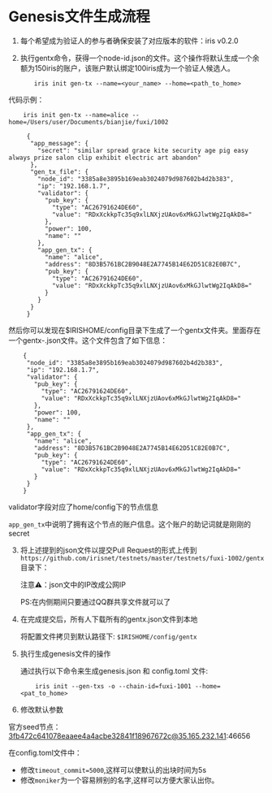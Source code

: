 # Genesis文件生成流程


1. 每个希望成为验证人的参与者确保安装了对应版本的软件：iris v0.2.0

2. 执行gentx命令，获得一个node-id.json的文件。这个操作将默认生成一个余额为150iris的账户，该账户默认绑定100iris成为一个验证人候选人。

```
       iris init gen-tx --name=<your_name> --home=<path_to_home>
```
   代码示例：
   ```
       iris init gen-tx --name=alice --home=/Users/user/Documents/bianjie/fuxi/1002
  ```

  ```
       {
        "app_message": {
          "secret": "similar spread grace kite security age pig easy always prize salon clip exhibit electric art abandon"
        },
        "gen_tx_file": {
          "node_id": "3385a8e3895b169eab3024079d987602b4d2b383",
          "ip": "192.168.1.7",
          "validator": {
            "pub_key": {
              "type": "AC26791624DE60",
              "value": "RDxXckkpTc35q9xlLNXjzUAov6xMkGJlwtWg2IqAkD8="
            },
            "power": 100,
            "name": ""
          },
          "app_gen_tx": {
            "name": "alice",
            "address": "8D3B5761BC2B9048E2A7745B14E62D51C82E0B7C",
            "pub_key": {
              "type": "AC26791624DE60",
              "value": "RDxXckkpTc35q9xlLNXjzUAov6xMkGJlwtWg2IqAkD8="
            }
          }
        }
       }
  ```
然后你可以发现在$IRISHOME/config目录下生成了一个gentx文件夹。里面存在一个gentx-<node-ID>.json文件。这个文件包含了如下信息：

   ```
       {
        "node_id": "3385a8e3895b169eab3024079d987602b4d2b383",
        "ip": "192.168.1.7",
        "validator": {
          "pub_key": {
            "type": "AC26791624DE60",
            "value": "RDxXckkpTc35q9xlLNXjzUAov6xMkGJlwtWg2IqAkD8="
          },
          "power": 100,
          "name": ""
        },
        "app_gen_tx": {
          "name": "alice",
          "address": "8D3B5761BC2B9048E2A7745B14E62D51C82E0B7C",
          "pub_key": {
            "type": "AC26791624DE60",
            "value": "RDxXckkpTc35q9xlLNXjzUAov6xMkGJlwtWg2IqAkD8="
          }
        }
       }
  ```
   validator字段对应了home/config下的节点信息

   `app_gen_tx`中说明了拥有这个节点的账户信息。这个账户的助记词就是刚刚的secret

3. 将上述提到的json文件以提交Pull Request的形式上传到`https://github.com/irisnet/testnets/master/testnets/fuxi-1002/gentx`目录下：

   注意⚠️：json文中的IP改成公网IP

   PS:在内侧期间只要通过QQ群共享文件就可以了

4. 在完成提交后，所有人下载所有的gentx.json文件到本地

   将配置文件拷贝到默认路径下: `$IRISHOME/config/gentx`

5. 执行生成genesis文件的操作

   通过执行以下命令来生成genesis.json 和 config.toml 文件:
   ```
       iris init --gen-txs -o --chain-id=fuxi-1001 --home=<pat_to_home>
   ```


6. 修改默认参数
  
  官方seed节点：3fb472c641078eaaee4a4acbe32841f18967672c@35.165.232.141:46656

  在config.toml文件中：
  * 修改`timeout_commit=5000`,这样可以使默认的出块时间为5s
  * 修改`moniker`为一个容易辨别的名字,这样可以方便大家认出你。




